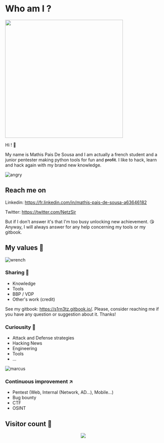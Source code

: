 # Who am I ?

<img align='center' src="https://github-readme-stats.vercel.app/api?username=mathis2001&show_icons=true&theme=dark" width="380">

Hi ! :wave: 

My name is Mathis Pais De Sousa and I am actually a french student and a junior pentester making python tools for fun and <strike>profit</strike>.
I like to hack, learn and hack again with my brand new knowledge.


![angry](https://user-images.githubusercontent.com/40497633/212874448-b1452a4d-396d-45ca-9467-589227023df1.gif)
## Reach me on

Linkedin: https://fr.linkedin.com/in/mathis-pais-de-sousa-a63646182

Twitter: https://twitter.com/NetzSir

But if I don't answer it's that I'm too busy unlocking new achievement. :kissing_heart:
Anyway, I will always answer for any help concerning my tools or my gitbook.


## My values :crown:
![wrench](https://user-images.githubusercontent.com/40497633/212872388-47e46fa1-5694-4067-8c83-7fff01e027ba.gif)


### Sharing :speech_balloon:

- Knowledge 
- Tools
- BBP / VDP
- Other's work (credit)

See my gitbook: https://s1rn3tz.gitbook.io/.
Please, consider reaching me if you have any question or suggestion about it. Thanks!

### Curiousity :satellite:

- Attack and Defense strategies
- Hacking News
- Engineering
- Tools
- ...

![marcus](https://user-images.githubusercontent.com/40497633/212873998-3d7636fb-5071-41d2-9b84-885b1d2d033f.gif)


### Continuous improvement :arrow_upper_right:

- Pentest (Web, Internal (Network, AD...), Mobile...) 
- Bug bounty
- CTF
- OSINT


## Visitor count :1234:
<p align="center"> 
  <img src="https://profile-counter.glitch.me/mathis2001/count.svg">
</p>
